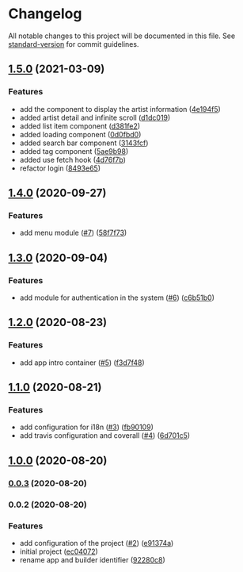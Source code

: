 # Changelog

All notable changes to this project will be documented in this file. See [standard-version](https://github.com/conventional-changelog/standard-version) for commit guidelines.

## [1.5.0](https://github.com/Alver23/cas-entertainment-app-mobile/compare/v1.4.0...v1.5.0) (2021-03-09)


### Features

* add the component to display the artist information ([4e194f5](https://github.com/Alver23/cas-entertainment-app-mobile/commit/4e194f53d6518452bb0bde8ab68dfdd1797cd7f0))
* added artist detail and infinite scroll ([d1dc019](https://github.com/Alver23/cas-entertainment-app-mobile/commit/d1dc0199330d86f026fb62a92dbde9f77c4450f9))
* added list item component ([d381fe2](https://github.com/Alver23/cas-entertainment-app-mobile/commit/d381fe244462c420031428ebaf001527241cf96f))
* added loading component ([0d0fbd0](https://github.com/Alver23/cas-entertainment-app-mobile/commit/0d0fbd0a505fe86d3090d146323717d7d0e19436))
* added search bar component ([3143fcf](https://github.com/Alver23/cas-entertainment-app-mobile/commit/3143fcf4b6086f36f5605c13f530b8e0db0f4601))
* added tag component ([5ae9b98](https://github.com/Alver23/cas-entertainment-app-mobile/commit/5ae9b98983b70641b771d55b53a9d544ddb0d3cb))
* added use fetch hook ([4d76f7b](https://github.com/Alver23/cas-entertainment-app-mobile/commit/4d76f7b7d5c6d2179cc8826a4984195581afc789))
* refactor login ([8493e65](https://github.com/Alver23/cas-entertainment-app-mobile/commit/8493e655148ff82dc6f0ba7ad96af4ae77c66502))

## [1.4.0](https://github.com/Alver23/cas-entertainment-app-mobile/compare/v1.3.0...v1.4.0) (2020-09-27)


### Features

* add menu module ([#7](https://github.com/Alver23/cas-entertainment-app-mobile/issues/7)) ([58f7f73](https://github.com/Alver23/cas-entertainment-app-mobile/commit/58f7f73ff4337806696ca14bef706bd7ded56a25))

## [1.3.0](https://github.com/Alver23/cas-entertainment-app-mobile/compare/v1.2.0...v1.3.0) (2020-09-04)


### Features

* add module for authentication in the system ([#6](https://github.com/Alver23/cas-entertainment-app-mobile/issues/6)) ([c6b51b0](https://github.com/Alver23/cas-entertainment-app-mobile/commit/c6b51b0c0e82fda154be325322a17ea3c073e437))

## [1.2.0](https://github.com/Alver23/cas-entertainment-app-mobile/compare/v1.1.0...v1.2.0) (2020-08-23)


### Features

* add app intro container ([#5](https://github.com/Alver23/cas-entertainment-app-mobile/issues/5)) ([f3d7f48](https://github.com/Alver23/cas-entertainment-app-mobile/commit/f3d7f48259281c6abf448ba2a148a0105447c913))

## [1.1.0](https://github.com/Alver23/cas-entertainment-app-mobile/compare/v1.0.0...v1.1.0) (2020-08-21)


### Features

* add configuration for i18n ([#3](https://github.com/Alver23/cas-entertainment-app-mobile/issues/3)) ([fb90109](https://github.com/Alver23/cas-entertainment-app-mobile/commit/fb90109b58170191db1dcbe2055fea4f065e86c1))
* add travis configuration and coverall ([#4](https://github.com/Alver23/cas-entertainment-app-mobile/issues/4)) ([6d701c5](https://github.com/Alver23/cas-entertainment-app-mobile/commit/6d701c55f09eac892bc14b6955ea40addf080433))

## [1.0.0](https://github.com/Alver23/cas-entertainment-app-mobile/compare/v0.0.3...v1.0.0) (2020-08-20)

### [0.0.3](https://github.com/Alver23/cas-entertainment-app-mobile/compare/v0.0.2...v0.0.3) (2020-08-20)

### 0.0.2 (2020-08-20)


### Features

* add configuration of the project ([#2](https://github.com/Alver23/cas-entertainment-app-mobile/issues/2)) ([e91374a](https://github.com/Alver23/cas-entertainment-app-mobile/commit/e91374a268d8928b503b032774d87cfe02d7eddd))
* initial project ([ec04072](https://github.com/Alver23/cas-entertainment-app-mobile/commit/ec04072cb4026d32a2e5bc2d62744741e3923f61))
* rename app and builder identifier ([92280c8](https://github.com/Alver23/cas-entertainment-app-mobile/commit/92280c8895c49202e6587dc6a13a58d2458b7ef3))
